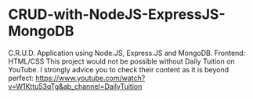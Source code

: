 # CRUD-with-NodeJS-ExpressJS-MongoDB
C.R.U.D. Application using Node.JS, Express.JS and MongoDB. Frontend: HTML/CSS
This project would not be possible without Daily Tuition on YouTube. I strongly advice you to check their content as it is beyond perfect: https://www.youtube.com/watch?v=W1Kttu53qTg&ab_channel=DailyTuition
